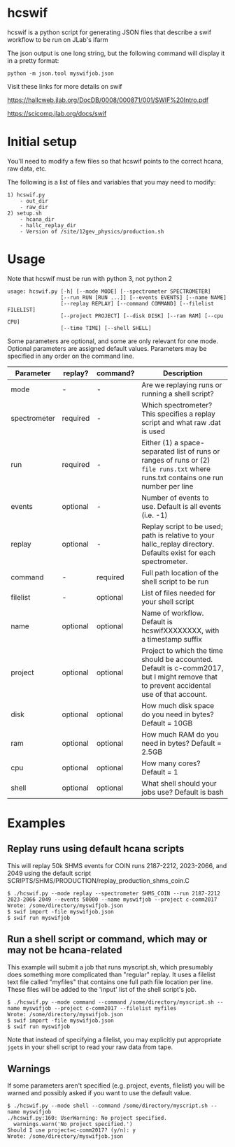 # hcswif
hcswif is a python script for generating JSON files that describe a swif workflow to be run on JLab's ifarm

The json output is one long string, but the following command will display it in a pretty format:
```
python -m json.tool myswifjob.json
```

Visit these links for more details on swif

https://hallcweb.jlab.org/DocDB/0008/000871/001/SWIF%20Intro.pdf

https://scicomp.jlab.org/docs/swif

# Initial setup
You'll need to modify a few files so that hcswif points to the correct hcana, raw data, etc.

The following is a list of files and variables that you may need to modify:
```
1) hcswif.py
    - out_dir
    - raw_dir
2) setup.sh
    - hcana_dir
    - hallc_replay_dir
    - Version of /site/12gev_physics/production.sh
```

# Usage
Note that hcswif must be run with python 3, not python 2

```
usage: hcswif.py [-h] [--mode MODE] [--spectrometer SPECTROMETER]
                 [--run RUN [RUN ...]] [--events EVENTS] [--name NAME]
                 [--replay REPLAY] [--command COMMAND] [--filelist FILELIST]
                 [--project PROJECT] [--disk DISK] [--ram RAM] [--cpu CPU]
                 [--time TIME] [--shell SHELL]
```
Some parameters are optional, and some are only relevant for one mode. Optional parameters are assigned default values. Parameters may be specified in any order on the command line.

Parameter    | replay?  | command? | Description
------------ | -------- | -------- | ------------------------------------------------
mode         | -        | -        | Are we replaying runs or running a shell script?
spectrometer | required | -        | Which spectrometer? This specifies a replay script and what raw .dat is used
run          | required | -        | Either (1) a space-separated list of runs or ranges of runs or (2) `file runs.txt` where runs.txt contains one run number per line
events       | optional | -        | Number of events to use. Default is all events (i.e. -1)
replay       | optional | -        | Replay script to be used; path is relative to your hallc_replay directory. Defaults exist for each spectrometer.
command      | -        | required | Full path location of the shell script to be run
filelist     | -        | optional | List of files needed for your shell script
name         | optional | optional | Name of workflow. Default is hcswifXXXXXXXX, with a timestamp suffix
project      | optional | optional | Project to which the time should be accounted. Default is c-comm2017, but I might remove that to prevent accidental use of that account.
disk         | optional | optional | How much disk space do you need in bytes? Default = 10GB
ram          | optional | optional | How much RAM do you need in bytes? Default = 2.5GB
cpu          | optional | optional | How many cores? Default = 1
shell        | optional | optional | What shell should your jobs use? Default is bash


# Examples
## Replay runs using default hcana scripts
This will replay 50k SHMS events for COIN runs 2187-2212, 2023-2066, and 2049 using the default script SCRIPTS/SHMS/PRODUCTION/replay_production_shms_coin.C
```
$ ./hcswif.py --mode replay --spectrometer SHMS_COIN --run 2187-2212 2023-2066 2049 --events 50000 --name myswifjob --project c-comm2017
Wrote: /some/directory/myswifjob.json
$ swif import -file myswifjob.json
$ swif run myswifjob
```

## Run a shell script or command, which may or may not be hcana-related
This example will submit a job that runs myscript.sh, which presumably does something more complicated than "regular" replay. It uses a filelist text file called "myfiles" that contains one full path file location per line. These files will be added to the 'input' list of the shell script's job.
```
$ ./hcswif.py --mode command --command /some/directory/myscript.sh --name myswifjob --project c-comm2017 --filelist myfiles
Wrote: /some/directory/myswifjob.json
$ swif import -file myswifjob.json
$ swif run myswifjob
```

Note that instead of specifying a filelist, you may explicitly put appropriate `jget`s in your shell script to read your raw data from tape.

## Warnings
If some parameters aren't specified (e.g. project, events, filelist) you will be warned and possibly asked if you want to use the default value.
```
$ ./hcswif.py --mode shell --command /some/directory/myscript.sh --name myswifjob
./hcswif.py:160: UserWarning: No project specified.
  warnings.warn('No project specified.')
Should I use project=c-comm2017? (y/n): y
Wrote: /some/directory/myswifjob.json
```
